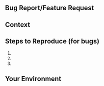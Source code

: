 <!--- Pick Bug Report, Feature Request, or write your own category -->
## Bug Report/Feature Request
<!--- Tell us what is wrong or what feature you need -->
<!--- If this a bug report, tell us both what you expect to happen and what actually happens. -->


## Context
<!--- How has this issue affected you? What are you trying to accomplish? -->
<!--- Providing context helps us come up with a solution that is most useful in the real world -->


## Steps to Reproduce (for bugs)
<!--- Provide a link to a live example, or an unambiguous set of steps to -->
<!--- reproduce this bug. Include code to reproduce, if relevant, -->
<!--- or delete this section if this is not a bug report -->
1.
2.
3.


## Your Environment
<!--- Include as many relevant details about the environment you experienced the bug in -->
<!--- This may include the versions of any external software you maybe -->
<!--- interacting with i.e IOCs, DAQ releases e.t.c -->
